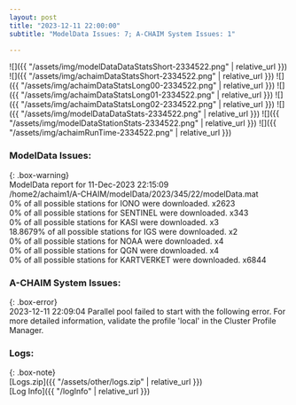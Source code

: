```yaml
---
layout: post
title: "2023-12-11 22:00:00"
subtitle: "ModelData Issues: 7; A-CHAIM System Issues: 1"

---
```


![]({{ "/assets/img/modelDataDataStatsShort-2334522.png" | relative_url }})
![]({{ "/assets/img/achaimDataStatsShort-2334522.png" | relative_url }})
![]({{ "/assets/img/achaimDataStatsLong00-2334522.png" | relative_url }})
![]({{ "/assets/img/achaimDataStatsLong01-2334522.png" | relative_url }})
![]({{ "/assets/img/achaimDataStatsLong02-2334522.png" | relative_url }})
![]({{ "/assets/img/modelDataDataStats-2334522.png" | relative_url }})
![]({{ "/assets/img/modelDataStationStats-2334522.png" | relative_url }})
![]({{ "/assets/img/achaimRunTime-2334522.png" | relative_url }})


### ModelData Issues:  
  
{: .box-warning}  
 ModelData report for 11-Dec-2023 22:15:09   
 /home2/achaim1/A-CHAIM/modelData/2023/345/22/modelData.mat   
 0% of all possible stations for IONO were downloaded. x2623   
 0% of all possible stations for SENTINEL were downloaded. x343   
 0% of all possible stations for KASI were downloaded. x3   
 18.8679% of all possible stations for IGS were downloaded. x2   
 0% of all possible stations for NOAA were downloaded. x4   
 0% of all possible stations for QGN were downloaded. x4   
 0% of all possible stations for KARTVERKET were downloaded. x6844   
  
### A-CHAIM System Issues:  
  
{: .box-error}  
2023-12-11 22:09:04 Parallel pool failed to start with the following error. For more detailed information, validate the profile 'local' in the Cluster Profile Manager.  

### Logs:  
  
{: .box-note}  
[Logs.zip]({{ "/assets/other/logs.zip" | relative_url }})  
[Log Info]({{ "/logInfo" | relative_url }})  
